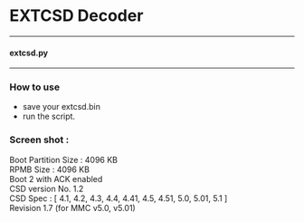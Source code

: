 # EXTCSD Decoder



------------

#### extcsd.py

------------



### [](#header-3)How to use


*   save your extcsd.bin
*   run the script.


### [](#header-3) Screen shot :



Boot Partition Size : 4096 KB <br>
RPMB Size : 4096 KB <br>
Boot 2 with ACK enabled <br>
CSD version No. 1.2 <br>
CSD Spec  : [ 4.1, 4.2, 4.3, 4.4, 4.41, 4.5, 4.51, 5.0, 5.01, 5.1 ] <br>
Revision 1.7 (for MMC v5.0, v5.01) <br>


